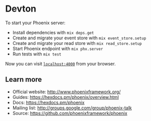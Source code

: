 # Devton

To start your Phoenix server:

  * Install dependencies with `mix deps.get`
  * Create and migrate your event store with `mix event_store.setup`
  * Create and migrate your read store with `mix read_store.setup`
  * Start Phoenix endpoint with `mix phx.server`
  * Run tests with `mix test`

Now you can visit [`localhost:4000`](http://localhost:4000) from your browser.


## Learn more

  * Official website: http://www.phoenixframework.org/
  * Guides: https://hexdocs.pm/phoenix/overview.html
  * Docs: https://hexdocs.pm/phoenix
  * Mailing list: http://groups.google.com/group/phoenix-talk
  * Source: https://github.com/phoenixframework/phoenix
